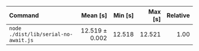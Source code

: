 | Command | Mean [s] | Min [s] | Max [s] | Relative |
|:---|---:|---:|---:|---:|
| `node ./dist/lib/serial-no-await.js` | 12.519 ± 0.002 | 12.518 | 12.521 | 1.00 |
